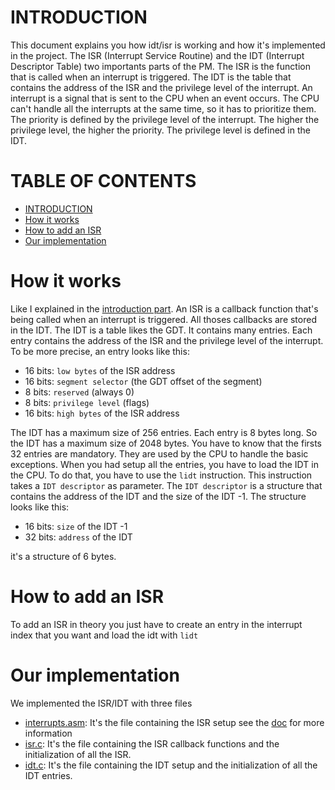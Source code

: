 # INTRODUCTION <a name="introduction"></a>

This document explains you how idt/isr is working and how it's implemented in the project.
The ISR (Interrupt Service Routine) and the IDT (Interrupt Descriptor Table) two importants parts of the PM. The ISR is the function that is called when an interrupt is triggered. The IDT is the table that contains the address of the ISR and the privilege level of the interrupt.
An interrupt is a signal that is sent to the CPU when an event occurs. The CPU can't handle all the interrupts at the same time, so it has to prioritize them. The priority is defined by the privilege level of the interrupt. The higher the privilege level, the higher the priority. The privilege level is defined in the IDT.

# TABLE OF CONTENTS

- [INTRODUCTION](#introduction)
- [How it works](#how-it-works)
- [How to add an ISR](#how-to-add-an-isr)
- [Our implementation](#our-implementation)

# How it works <a name="how-it-works"></a>

Like I explained in the [introduction part](#introduction). An ISR is a callback function that's being called when an interrupt is triggered. All thoses callbacks are stored in the IDT. The IDT is a table likes the GDT. It contains many entries. Each entry contains the address of the ISR and the privilege level of the interrupt.
To be more precise, an entry looks like this:

- 16 bits: `low bytes` of the ISR address
- 16 bits: `segment selector` (the GDT offset of the segment)
- 8 bits: `reserved` (always 0)
- 8 bits: `privilege level` (flags)
- 16 bits: `high bytes` of the ISR address

The IDT has a maximum size of 256 entries. Each entry is 8 bytes long. So the IDT has a maximum size of 2048 bytes.
You have to know that the firsts 32 entries are mandatory. They are used by the CPU to handle the basic exceptions. 
When you had setup all the entries, you have to load the IDT in the CPU. To do that, you have to use the `lidt` instruction. This instruction takes a `IDT descriptor` as parameter. The `IDT descriptor` is a structure that contains the address of the IDT and the size of the IDT -1. The structure looks like this:

- 16 bits: `size` of the IDT -1
- 32 bits: `address` of the IDT

it's a structure of 6 bytes.

# How to add an ISR <a name="how-to-add-an-isr"></a>

To add an ISR in theory you just have to create an entry in the interrupt index that you want and load the idt with `lidt`

# Our implementation <a name="our-implementation"></a>

We implemented the ISR/IDT with three files

- [interrupts.asm](../../../src/interrupts/interrupts.asm): It's the file containing the ISR setup see the [doc](interrupts_asm.md) for more information
- [isr.c](../../../src/interrupts/isr.c): It's the file containing the ISR callback functions and the initialization of all the ISR.
- [idt.c](../../../src/interrupts/idt.c): It's the file containing the IDT setup and the initialization of all the IDT entries.

